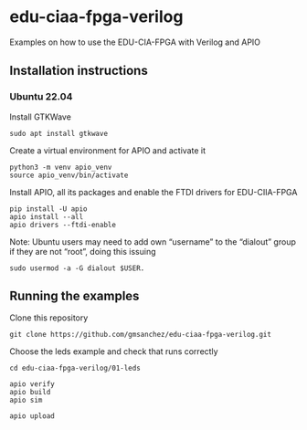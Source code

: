 # edu-ciaa-fpga-verilog
Examples on how to use the EDU-CIA-FPGA with Verilog and APIO

## Installation instructions

### Ubuntu 22.04

Install GTKWave
```
sudo apt install gtkwave
```

Create a virtual environment for APIO and activate it
```
python3 -m venv apio_venv
source apio_venv/bin/activate
```

Install APIO, all its packages and enable the FTDI drivers for EDU-CIIA-FPGA
```
pip install -U apio
apio install --all
apio drivers --ftdi-enable
```

Note: Ubuntu users may need to add own “username” to the “dialout” group if they are not “root”, doing this issuing
```
sudo usermod -a -G dialout $USER.
```

## Running the examples

Clone this repository
```
git clone https://github.com/gmsanchez/edu-ciaa-fpga-verilog.git
```

Choose the leds example and check that runs correctly
```
cd edu-ciaa-fpga-verilog/01-leds

apio verify
apio build
apio sim

apio upload
```
